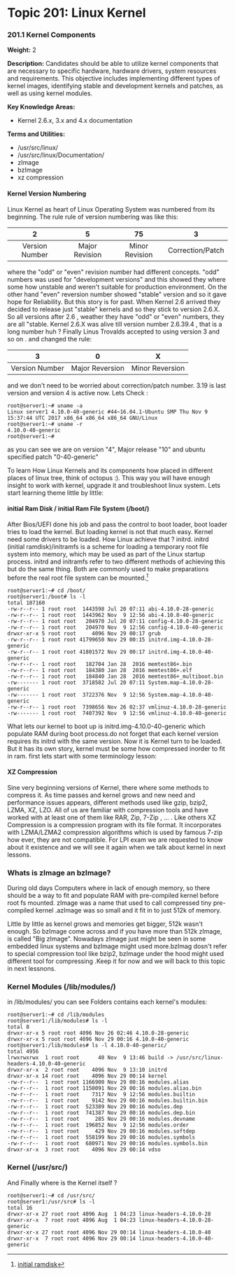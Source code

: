 # **Topic 201: Linux Kernel**

### **201.1 Kernel Components**

**Weight:** 2

**Description:** Candidates should be able to utilize kernel components that are necessary to specific hardware, hardware drivers, system resources and requirements. This objective includes implementing different types of kernel images, identifying stable and development kernels and patches, as well as using kernel modules.

**Key Knowledge Areas:**

* Kernel 2.6.x, 3.x and 4.x documentation

**Terms and Utilities:**

* /usr/src/linux/
* /usr/src/linux/Documentation/
* zImage
* bzImage
* xz compression

#### Kernel Version Numbering

Linux Kernel as heart of Linux Operating System was numbered from its beginning. The rule rule of version numbering was like this:

| 2 | 5 | 75 | 3 |
| :---: | :---: | :---: | :---: |
| Version Number | Major Revision | Minor Revision | Correction/Patch |

where the "odd" or "even" revision number had different concepts.  "odd" numbers was used for "development versions" and this showed they where some how unstable and weren't suitable for production environment. On the other hand "even" reversion number showed "stable" version and so it gave hope for Reliability. But this story is for past. When Kernel 2.6 arrived they decided  to release just "stable" kernels and so they stick to version 2.6.X. So all versions after 2.6 , weather they have "odd" or "even" numbers, they are all "stable. Kernel 2.6.X was alive till version number  2.6.39.4 , that is a long number huh ? Finally Linus Trovalds accepted to using  version 3 and so on . and changed the rule:

| 3 | 0 | X |
| :---: | :---: | :---: |
| Version Number | Major Reversion | Minor Reversion |

and we don't need to be worried about correction/patch number. 3.19 is last version and version 4 is active now. Lets Check :

```
root@server1:~# uname -a
Linux server1 4.10.0-40-generic #44~16.04.1-Ubuntu SMP Thu Nov 9 15:37:44 UTC 2017 x86_64 x86_64 x86_64 GNU/Linux
root@server1:~# uname -r
4.10.0-40-generic
root@server1:~#
```

as you can see we are on version "4", Major release "10" and ubuntu specified patch "0-40-generic"

To learn How Linux Kernels and its components how placed in different places of linux tree, think of octopus :\). This way you will have enough insight to work with kernel, upgrade it and troubleshoot linux system. Lets start learning theme little by little:

#### initial Ram Disk / initial Ram File System \(/boot/\)

After Bios/UEFI done his job and pass the control to boot loader, boot loader tries to load the kernel. But loading kernel is not that much easy. Kernel need some drivers to be loaded. How Linux achieve that ? initrd. initrd \(initial ramdisk\)/initramfs is a scheme for loading a temporary root file system into memory, which may be used as part of the Linux startup process. initrd and initramfs refer to two different methods of achieving this but do the same thing. Both are commonly used to make preparations before the real root file system can be mounted.[^1]

```
root@server1:~# cd /boot/
root@server1:/boot# ls -l
total 107160
-rw-r--r-- 1 root root  1443598 Jul 20 07:11 abi-4.10.0-28-generic
-rw-r--r-- 1 root root  1443962 Nov  9 12:56 abi-4.10.0-40-generic
-rw-r--r-- 1 root root   204970 Jul 20 07:11 config-4.10.0-28-generic
-rw-r--r-- 1 root root   204970 Nov  9 12:56 config-4.10.0-40-generic
drwxr-xr-x 5 root root     4096 Nov 29 00:17 grub
-rw-r--r-- 1 root root 41799650 Nov 29 00:15 initrd.img-4.10.0-28-generic
-rw-r--r-- 1 root root 41801572 Nov 29 00:17 initrd.img-4.10.0-40-generic
-rw-r--r-- 1 root root   182704 Jan 28  2016 memtest86+.bin
-rw-r--r-- 1 root root   184380 Jan 28  2016 memtest86+.elf
-rw-r--r-- 1 root root   184840 Jan 28  2016 memtest86+_multiboot.bin
-rw------- 1 root root  3718582 Jul 20 07:11 System.map-4.10.0-28-generic
-rw------- 1 root root  3722376 Nov  9 12:56 System.map-4.10.0-40-generic
-rw-r--r-- 1 root root  7398656 Nov 26 02:37 vmlinuz-4.10.0-28-generic
-rw------- 1 root root  7407392 Nov  9 12:56 vmlinuz-4.10.0-40-generic
```

What lets our kernel to boot up is initrd.img-4.10.0-40-generic which populate  RAM during boot process.do not forget that each kernel version requires its initrd with the same version. Now it  is Kernel turn to be loaded. But it has its own story, kernel must be some how compressed inorder to fit in ram. first lets start with some terminology lesson:

#### XZ Compression

Sine very beginning versions of Kernel, there where some methods to compress it. As time passes and kernel grows and new need and performance issues appears, different methods used like gzip, bzip2, LZMA, XZ, LZO. All of us are familiar with  compression tools and have worked with at least one of them like RAR, Zip, 7-Zip , ... . Like others XZ Compression is a compression program  with its file format. It incorporates with LZMA/LZMA2 compression algorithms which is used by famous 7-zip how ever, they are not compatible. For LPI exam we are requested to know about it existence and we will see it again when we talk about kernel in next lessons.

### Whats is zImage an bzImage?

During old days Computers where in lack of enough memory, so there should be a way to fit and populate RAM with pre-compiled kernel before root fs mounted. zImage was a name that  used to call  compressed tiny pre-compiled kernel .azImage was so small and it fit  in to just 512k of memory.

Little by little as kernel grows and memories get bigger, 512k wasn't enough. So bzImage come across and if you have more than 512k zImage, is called "Big zImage". Nowadays zImage just might be seen in some embedded linux systems and bzImage might used more.bzImag dosn't refer to special compression tool like bzip2, bzImage under the hood might used different tool for compressing .Keep it for now and we will back to this topic in next lessnons.

### Kernel Modules \(/lib/modules/\)

in /lib/modules/ you can see Folders contains each kernel's modules:

```
root@server1:~# cd /lib/modules
root@server1:/lib/modules# ls -l
total 8
drwxr-xr-x 5 root root 4096 Nov 26 02:46 4.10.0-28-generic
drwxr-xr-x 5 root root 4096 Nov 29 00:16 4.10.0-40-generic
root@server1:/lib/modules# ls -l 4.10.0-40-generic/
total 4956
lrwxrwxrwx  1 root root      40 Nov  9 13:46 build -> /usr/src/linux-headers-4.10.0-40-generic
drwxr-xr-x  2 root root    4096 Nov  9 13:10 initrd
drwxr-xr-x 14 root root    4096 Nov 29 00:14 kernel
-rw-r--r--  1 root root 1166900 Nov 29 00:16 modules.alias
-rw-r--r--  1 root root 1150091 Nov 29 00:16 modules.alias.bin
-rw-r--r--  1 root root    7317 Nov  9 12:56 modules.builtin
-rw-r--r--  1 root root    9142 Nov 29 00:16 modules.builtin.bin
-rw-r--r--  1 root root  523389 Nov 29 00:16 modules.dep
-rw-r--r--  1 root root  741387 Nov 29 00:16 modules.dep.bin
-rw-r--r--  1 root root     285 Nov 29 00:16 modules.devname
-rw-r--r--  1 root root  196852 Nov  9 12:56 modules.order
-rw-r--r--  1 root root     429 Nov 29 00:16 modules.softdep
-rw-r--r--  1 root root  558199 Nov 29 00:16 modules.symbols
-rw-r--r--  1 root root  680971 Nov 29 00:16 modules.symbols.bin
drwxr-xr-x  3 root root    4096 Nov 29 00:14 vdso
```

### Kernel \(/usr/src/\)

And Finally where is the Kernel itself ?

```
root@server1:~# cd /usr/src/
root@server1:/usr/src# ls -l
total 16
drwxr-xr-x 27 root root 4096 Aug  1 04:23 linux-headers-4.10.0-28
drwxr-xr-x  7 root root 4096 Aug  1 04:23 linux-headers-4.10.0-28-generic
drwxr-xr-x 27 root root 4096 Nov 29 00:14 linux-headers-4.10.0-40
drwxr-xr-x  7 root root 4096 Nov 29 00:14 linux-headers-4.10.0-40-generic
```

[^1]: [initial ramdisk](https://en.wikipedia.org/wiki/Initial_ramdisk)

